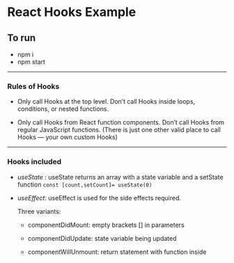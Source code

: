 # React Hooks Example

## To run 

- npm i
- npm start

---
### Rules of Hooks
- Only call Hooks at the top level. Don’t call Hooks inside loops, conditions, or nested functions.

- Only call Hooks from React function components. Don’t call Hooks from regular JavaScript functions. (There is just one other valid place to call Hooks — your own custom Hooks)


---
### Hooks included

- *useState* :
  useState returns an array with a state variable and a setState function 
  `const [count,setCount]= useState(0)`


- *useEffect*:
  useEffect is used for the side effects required.
  
  Three variants:

  - componentDidMount: empty brackets [] in parameters

  - componentDidUpdate: state variable being updated

  - componentWillUnmount: return statement with function inside
